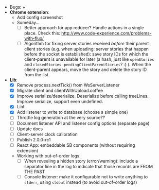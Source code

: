 - Bugs:
    + 
- **Chrome extension**:
    + Add config screenshot
    + Someday...
        * [ ] Better approach for app reducer? Handle actions in a single place. Check this: http://www.code-experience.com/problems-with-flux/
        * [ ] Algorithm for fixing server stories received *before* their parent client stories (e.g. when uploading: server stories that happen before the socket is established): save story IDs for which the client-parent is unavailable for later (a hash, just like `openStories` and `closedStories`: `pendingClientParentStories`? :) ). When the client-parent appears, move the story and delete the story ID from the list.
- **Lib**:
    + [x] Remove process.nextTick() from WsServerListener
    + [x] Migrate client and clientWithUpload.coffee
    + [x] Improve serialize/deserialize. Deserialize before calling treeLines. Improve serialize, support even undefined.
    + [x] Lint
    + [x] Add listener to write to database (choose a simple one)
    + [ ] Throttle log generation at the very source??
    + [ ] Document listener API and listener config options (separate page)
    + [ ] Update docs
    + [ ] Client-server clock calibration
    + [ ] Publish 2.0.0-rc1
    + [ ] React App: embeddable SB components (without requiring extension)
    + Working with out-of-order logs:
        * [ ] When revealing a hidden story (error/warning): include a separator line in the log to indicate that those records are FROM THE PAST
        * [ ] Console listener: make it configurable not to write anything to `stderr`, using `stdout` instead (to avoid out-of-order logs)
